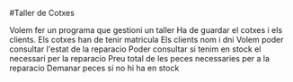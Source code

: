 #Taller de Cotxes

Volem fer un programa que gestioni un taller Ha de guardar el cotxes i els clients. Els cotxes han de tenir matricula Els clients nom i dni Volem poder consultar l'estat de la reparacio Poder consultar si tenim en stock el necessari per la reparacio Preu total de les peces necessaries per a la reparacio Demanar peces si no hi ha en stock